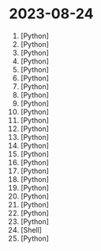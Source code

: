 # 2023-08-24

1. [](https://github.comundefined "Next generation face swapper and enhancer") [Python]
2. [](https://github.comundefined "中英文敏感词、语言检测、中外手机/电话归属地/运营商查询、名字推断性别、手机号抽取、身份证抽取、邮箱抽取、中日文人名库、中文缩写库、拆字词典、词汇情感值、停用词、反动词表、暴恐词表、繁简体转换、英文模拟中文发音、汪峰歌词生成器、职业名称词库、同义词库、反义词库、否定词库、汽车品牌词库、汽车零件词库、连续英文切割、各种中文词向量、公司名字大全、古诗词库、IT词库、财经词库、成语词库、地名词库、历史名人词库、诗词词库、医学词库、饮食词库、法律词库、汽车词库、动物词库、中文聊天语料、中文谣言数据、百度中文问答数据集、句子相似度匹配算法集合、bert资源、文本生成&摘要相关工具、cocoNLP信息抽取工具、国内电话号码正则匹配、清华大学XLORE:中英文跨语言百科知识图谱、清华大学人工智能技术…") [Python]
3. [](https://github.comundefined "If tinygrad wasn't small enough for you...") [Python]
4. [](https://github.comundefined "GFPGAN aims at developing Practical Algorithms for Real-world Face Restoration.") [Python]
5. [](https://github.comundefined "Multi agent system for AI-driven software development. Combine LLM with DevOps tools to convert natural language requirements into working software. Supports any development language and extends the existing code.") [Python]
6. [](https://github.comundefined "Advanced Python Mastery (course by @dabeaz)") [Python]
7. [](https://github.comundefined "A curated list of awesome Python frameworks, libraries, software and resources") [Python]
8. [](https://github.comundefined "Original reference implementation of 3D Gaussian Splatting for Real-Time Radiance Field Rendering") [Python]
9. [](https://github.comundefined "An easy-to-use LLMs quantization package with user-friendly apis, based on GPTQ algorithm.") [Python]
10. [](https://github.comundefined "roop extension for StableDiffusion web-ui") [Python]
11. [](https://github.comundefined "用于从头预训练+SFT一个小参数量的中文LLaMa2的仓库；24G单卡即可运行得到一个具备简单中文问答能力的chat-llama2.") [Python]
12. [](https://github.comundefined "Official PyTorch implementation of CoDeF: Content Deformation Fields for Temporally Consistent Video Processing") [Python]
13. [](https://github.comundefined "渗透测试报告/资料文档/渗透经验文档/安全书籍") [Python]
14. [](https://github.comundefined "A list of useful payloads and bypass for Web Application Security and Pentest/CTF") [Python]
15. [](https://github.comundefined "打造超人筆記") [Python]
16. [](https://github.comundefined "Create 🦜️🔗 LangChain apps by just using prompts🌟 Star to support our work! | 只需使用句子即可创建 LangChain 应用程序。 给个star支持我们的工作吧！") [Python]
17. [](https://github.comundefined "[ICCV 2023] StableVideo: Text-driven Consistency-aware Diffusion Video Editing") [Python]
18. [](https://github.comundefined "Visual Instruction Tuning: Large Language-and-Vision Assistant built towards multimodal GPT-4 level capabilities.") [Python]
19. [](https://github.comundefined "💡 All-in-one open-source embeddings database for semantic search, LLM orchestration and language model workflows") [Python]
20. [](https://github.comundefined "Python Development Workflow for Humans.") [Python]
21. [](https://github.comundefined "LangChain powered shell command generate and run CLI") [Python]
22. [](https://github.comundefined "State-of-the-art 2D and 3D Face Analysis Project") [Python]
23. [](https://github.comundefined "Python packaging and dependency management made easy") [Python]
24. [](https://github.comundefined "Rinha de Backend - Edição 2023 Q3") [Shell]
25. [](https://github.comundefined "Text, video or image to video, image and audio in Blender Video Sequence Editor using Zeroscope (SD, XL, upscale to XL), Animov, Potat1, Stable Diffusion(1.5, 2.0, XL), Deep Floyd IF, AudioLDM2 and Bark.") [Python]
